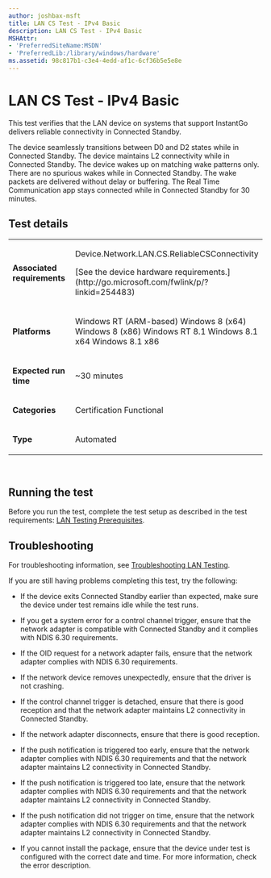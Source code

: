 ```yaml
---
author: joshbax-msft
title: LAN CS Test - IPv4 Basic
description: LAN CS Test - IPv4 Basic
MSHAttr:
- 'PreferredSiteName:MSDN'
- 'PreferredLib:/library/windows/hardware'
ms.assetid: 98c817b1-c3e4-4edd-af1c-6cf36b5e5e8e
---
```


# LAN CS Test - IPv4 Basic


This test verifies that the LAN device on systems that support InstantGo delivers reliable connectivity in Connected Standby.

The device seamlessly transitions between D0 and D2 states while in Connected Standby. The device maintains L2 connectivity while in Connected Standby. The device wakes up on matching wake patterns only. There are no spurious wakes while in Connected Standby. The wake packets are delivered without delay or buffering. The Real Time Communication app stays connected while in Connected Standby for 30 minutes.

## Test details


<table>
<colgroup>
<col width="50%" />
<col width="50%" />
</colgroup>
<tbody>
<tr class="odd">
<td><p><strong>Associated requirements</strong></p></td>
<td><p>Device.Network.LAN.CS.ReliableCSConnectivity</p>
<p>[See the device hardware requirements.](http://go.microsoft.com/fwlink/p/?linkid=254483)</p></td>
</tr>
<tr class="even">
<td><p><strong>Platforms</strong></p></td>
<td><p>Windows RT (ARM-based) Windows 8 (x64) Windows 8 (x86) Windows RT 8.1 Windows 8.1 x64 Windows 8.1 x86</p></td>
</tr>
<tr class="odd">
<td><p><strong>Expected run time</strong></p></td>
<td><p>~30 minutes</p></td>
</tr>
<tr class="even">
<td><p><strong>Categories</strong></p></td>
<td><p>Certification Functional</p></td>
</tr>
<tr class="odd">
<td><p><strong>Type</strong></p></td>
<td><p>Automated</p></td>
</tr>
</tbody>
</table>

 

## Running the test


Before you run the test, complete the test setup as described in the test requirements: [LAN Testing Prerequisites](lan-testing-prerequisites.md).

## Troubleshooting


For troubleshooting information, see [Troubleshooting LAN Testing](troubleshooting-lan-testing.md).

If you are still having problems completing this test, try the following:

-   If the device exits Connected Standby earlier than expected, make sure the device under test remains idle while the test runs.

-   If you get a system error for a control channel trigger, ensure that the network adapter is compatible with Connected Standby and it complies with NDIS 6.30 requirements.

-   If the OID request for a network adapter fails, ensure that the network adapter complies with NDIS 6.30 requirements.

-   If the network device removes unexpectedly, ensure that the driver is not crashing.

-   If the control channel trigger is detached, ensure that there is good reception and that the network adapter maintains L2 connectivity in Connected Standby.

-   If the network adapter disconnects, ensure that there is good reception.

-   If the push notification is triggered too early, ensure that the network adapter complies with NDIS 6.30 requirements and that the network adapter maintains L2 connectivity in Connected Standby.

-   If the push notification is triggered too late, ensure that the network adapter complies with NDIS 6.30 requirements and that the network adapter maintains L2 connectivity in Connected Standby.

-   If the push notification did not trigger on time, ensure that the network adapter complies with NDIS 6.30 requirements and that the network adapter maintains L2 connectivity in Connected Standby.

-   If you cannot install the package, ensure that the device under test is configured with the correct date and time. For more information, check the error description.

 

 






